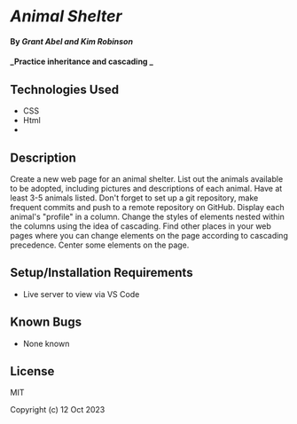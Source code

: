 # _Animal Shelter_

#### By _**Grant Abel and Kim Robinson**_

#### _Practice inheritance and cascading _

## Technologies Used

* CSS
* Html
* 
## Description

Create a new web page for an animal shelter. List out the animals available to be adopted, including pictures and descriptions of each animal. Have at least 3-5 animals listed. Don't forget to set up a git repository, make frequent commits and push to a remote repository on GitHub.
Display each animal's "profile" in a column.
Change the styles of elements nested within the columns using the idea of cascading.
Find other places in your web pages where you can change elements on the page according to cascading precedence.
Center some elements on the page.

## Setup/Installation Requirements

* Live server to view via VS Code

## Known Bugs

* None known

## License

MIT

Copyright (c) 12 Oct 2023
